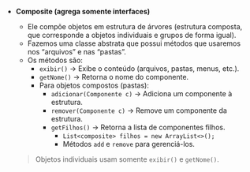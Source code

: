 - **Composite (agrega somente interfaces)**  
    - Ele compõe objetos em estrutura de árvores (estrutura composta, que corresponde a objetos individuais e grupos de forma igual).  
    - Fazemos uma classe abstrata que possui métodos que usaremos nos “arquivos” e nas “pastas”.  
    - Os métodos são:  
        - `exibir()` → Exibe o conteúdo (arquivos, pastas, menus, etc.).  
        - `getNome()` → Retorna o nome do componente.  
        - Para objetos compostos (pastas):  
            - `adicionar(Componente c)` → Adiciona um componente à estrutura.  
            - `remover(Componente c)` → Remove um componente da estrutura.  
            - `getFilhos()` → Retorna a lista de componentes filhos.  
                - `List<composite> filhos = new ArrayList<>();`  
                - Métodos `add` e `remove` para gerenciá-los.  
    
    > Objetos individuais usam somente `exibir()` e `getNome()`.
